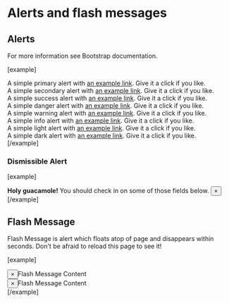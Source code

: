 Alerts and flash messages
=========================

## Alerts
For more information see Bootstrap documentation.

[example]
<div class="alert alert-primary" role="alert">
	A simple primary alert with <a href="#" class="alert-link">an example link</a>. Give it a click if you like.
</div>
<div class="alert alert-secondary" role="alert">
	A simple secondary alert with <a href="#" class="alert-link">an example link</a>. Give it a click if you like.
</div>
<div class="alert alert-success" role="alert">
	A simple success alert with <a href="#" class="alert-link">an example link</a>. Give it a click if you like.
</div>
<div class="alert alert-danger" role="alert">
	A simple danger alert with <a href="#" class="alert-link">an example link</a>. Give it a click if you like.
</div>
<div class="alert alert-warning" role="alert">
	A simple warning alert with <a href="#" class="alert-link">an example link</a>. Give it a click if you like.
</div>
<div class="alert alert-info" role="alert">
	A simple info alert with <a href="#" class="alert-link">an example link</a>. Give it a click if you like.
</div>
<div class="alert alert-light" role="alert">
	A simple light alert with <a href="#" class="alert-link">an example link</a>. Give it a click if you like.
</div>
<div class="alert alert-dark" role="alert">
	A simple dark alert with <a href="#" class="alert-link">an example link</a>. Give it a click if you like.
</div>
[/example]

### Dismissible Alert

[example]
<div class="alert alert-warning alert-dismissible fade show" role="alert">
	<strong>Holy guacamole!</strong> You should check in on some of those fields below.
	<button type="button" class="close" data-dismiss="alert" aria-label="Close">
		<span aria-hidden="true">&times;</span>
	</button>
</div>
[/example]

## Flash Message

Flash Message is alert which floats atop of page and disappears within seconds. Don't be afraid to reload this page to see it!

[example]
<div class="flash_messages">
	<div class="alert  show alert-success"><button type="button" class="close" data-dismiss="alert">×</button>Flash Message Content</em>
	</div>
	<div class="alert  show alert-warning"><button type="button" class="close" data-dismiss="alert">×</button>Flash Message Content</em>
	</div>
</div>
[/example]